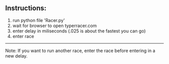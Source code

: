 Instructions:
---
1. run python file 'Racer.py'
2. wait for browser to open typerracer.com
3. enter delay in miliseconds (.025 is about the fastest you can go)
4. enter race
---
Note: If you want to run another race, enter the race before entering in a new delay.
